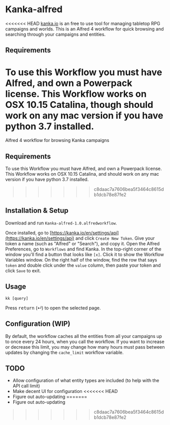 # Kanka-alfred
<<<<<<< HEAD
[kanka.io](kanka.io) is an free to use tool for managing tabletop RPG campaigns and worlds. This is an Alfred 4 workflow for quick browsing and searching through your campaigns and entities.

## Requirements
To use this Workflow you must have Alfred, and own a Powerpack license.
This Workflow works on OSX 10.15 Catalina, though should work on any mac version if you have python 3.7 installed.
=======
Alfred 4 workflow for browsing Kanka campaigns

## Requirements
To use this Workflow you must have Alfred, and own a Powerpack license.
This Workflow works on OSX 10.15 Catalina, and should work on any mac version if you have python 3.7 installed.
>>>>>>> c8daac7a7606bea5f3464c8615db1dcb78e87fe2

## Installation & Setup
Download and run `Kanka-alfred-1.0.alfredworkflow`.

Once installed, go to [https://kanka.io/en/settings/api](https://kanka.io/en/settings/api) and click `Create New Token`. Give your token a name (such as "Alfred" or "Search"), and copy it.
Open the Alfred Preferences, go to `Workflows` and find Kanka. In the top-right corner of the window you'll find a button that looks like `[x]`. Click it to show the Workflow Variables window.
On the right half of the window, find the row that says `token` and double click under the `value` column, then paste your token and click `Save` to exit.

## Usage
```
kk [query]
```
Press <kbd>return</kbd> (↵) to open the selected page.

## Configuration (WIP)
By default, the workflow caches all the entities from all your campaigns up to once every 24 hours, when you call the workflow. If you want to increase or decrease this limit, you may change how many hours must pass between updates by changing the `cache_limit` workflow variable.


## TODO
* Allow configuration of what entity types are included (to help with the API call limit)
* Make decent UI for configuration
<<<<<<< HEAD
* Figure out auto-updating
=======
* Figure out auto-updating
>>>>>>> c8daac7a7606bea5f3464c8615db1dcb78e87fe2
